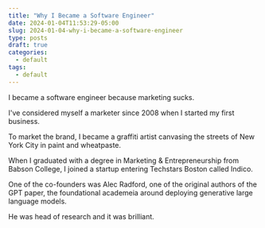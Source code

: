 ```yaml
---
title: "Why I Became a Software Engineer"
date: 2024-01-04T11:53:29-05:00
slug: 2024-01-04-why-i-became-a-software-engineer
type: posts
draft: true
categories:
  - default
tags:
  - default
---
```


I became a software engineer because marketing sucks.

I've considered myself a marketer since 2008 when I started my first business.

To market the brand, I became a graffiti artist canvasing the streets of New York City in paint and wheatpaste.

When I graduated with a degree in Marketing & Entrepreneurship from Babson College, I joined a startup entering Techstars Boston called Indico.

One of the co-founders was Alec Radford, one of the original authors of the GPT paper, the foundational academeia around deploying generative large language models.

He was head of research and it was brilliant.